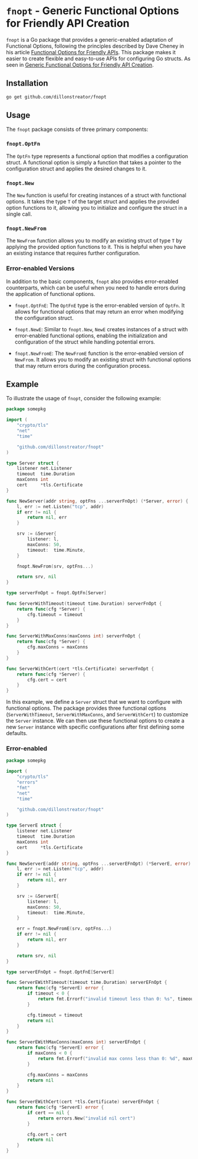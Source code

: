 # `fnopt` - Generic Functional Options for Friendly API Creation

`fnopt` is a Go package that provides a generic-enabled adaptation of Functional Options, following the principles described by Dave Cheney in his article [Functional Options for Friendly APIs](https://dave.cheney.net/2014/10/17/functional-options-for-friendly-apis). This package makes it easier to create flexible and easy-to-use APIs for configuring Go structs. As seen in [Generic Functional Options for Friendly API Creation](https://blog.streator.me/posts/generic-functional-options/).

## Installation

```sh
go get github.com/dillonstreator/fnopt
```

## Usage

The `fnopt` package consists of three primary components:

### `fnopt.OptFn`

The `OptFn` type represents a functional option that modifies a configuration struct. A functional option is simply a function that takes a pointer to the configuration struct and applies the desired changes to it.

### `fnopt.New`

The `New` function is useful for creating instances of a struct with functional options. It takes the type `T` of the target struct and applies the provided option functions to it, allowing you to initialize and configure the struct in a single call.

### `fnopt.NewFrom`

The `NewFrom` function allows you to modify an existing struct of type `T` by applying the provided option functions to it. This is helpful when you have an existing instance that requires further configuration.

### Error-enabled Versions

In addition to the basic components, `fnopt` also provides error-enabled counterparts, which can be useful when you need to handle errors during the application of functional options.

- `fnopt.OptFnE`: The `OptFnE` type is the error-enabled version of `OptFn`. It allows for functional options that may return an error when modifying the configuration struct.

- `fnopt.NewE`: Similar to `fnopt.New`, `NewE` creates instances of a struct with error-enabled functional options, enabling the initialization and configuration of the struct while handling potential errors.

- `fnopt.NewFromE`: The `NewFromE` function is the error-enabled version of `NewFrom`. It allows you to modify an existing struct with functional options that may return errors during the configuration process.

## Example

To illustrate the usage of `fnopt`, consider the following example:

```go
package somepkg

import (
	"crypto/tls"
	"net"
	"time"

	"github.com/dillonstreator/fnopt"
)

type Server struct {
	listener net.Listener
	timeout  time.Duration
	maxConns int
	cert     *tls.Certificate
}

func NewServer(addr string, optFns ...serverFnOpt) (*Server, error) {
	l, err := net.Listen("tcp", addr)
	if err != nil {
		return nil, err
	}

	srv := &Server{
		listener: l,
		maxConns: 50,
		timeout:  time.Minute,
	}

	fnopt.NewFrom(srv, optFns...)

	return srv, nil
}

type serverFnOpt = fnopt.OptFn[Server]

func ServerWithTimeout(timeout time.Duration) serverFnOpt {
	return func(cfg *Server) {
		cfg.timeout = timeout
	}
}

func ServerWithMaxConns(maxConns int) serverFnOpt {
	return func(cfg *Server) {
		cfg.maxConns = maxConns
	}
}

func ServerWithCert(cert *tls.Certificate) serverFnOpt {
	return func(cfg *Server) {
		cfg.cert = cert
	}
}
```

In this example, we define a `Server` struct that we want to configure with functional options. The package provides three functional options (`ServerWithTimeout`, `ServerWithMaxConns`, and `ServerWithCert`) to customize the `Server` instance. We can then use these functional options to create a new `Server` instance with specific configurations after first defining some defaults.

### Error-enabled

```go
package somepkg

import (
	"crypto/tls"
	"errors"
	"fmt"
	"net"
	"time"

	"github.com/dillonstreator/fnopt"
)

type ServerE struct {
	listener net.Listener
	timeout  time.Duration
	maxConns int
	cert     *tls.Certificate
}

func NewServerE(addr string, optFns ...serverEFnOpt) (*ServerE, error) {
	l, err := net.Listen("tcp", addr)
	if err != nil {
		return nil, err
	}

	srv := &ServerE{
		listener: l,
		maxConns: 50,
		timeout:  time.Minute,
	}

	err = fnopt.NewFromE(srv, optFns...)
	if err != nil {
		return nil, err
	}

	return srv, nil
}

type serverEFnOpt = fnopt.OptFnE[ServerE]

func ServerEWithTimeout(timeout time.Duration) serverEFnOpt {
	return func(cfg *ServerE) error {
		if timeout < 0 {
			return fmt.Errorf("invalid timeout less than 0: %s", timeout)
		}

		cfg.timeout = timeout
		return nil
	}
}

func ServerEWithMaxConns(maxConns int) serverEFnOpt {
	return func(cfg *ServerE) error {
		if maxConns < 0 {
			return fmt.Errorf("invalid max conns less than 0: %d", maxConns)
		}

		cfg.maxConns = maxConns
		return nil
	}
}

func ServerEWithCert(cert *tls.Certificate) serverEFnOpt {
	return func(cfg *ServerE) error {
		if cert == nil {
			return errors.New("invalid nil cert")
		}

		cfg.cert = cert
		return nil
	}
}
```
